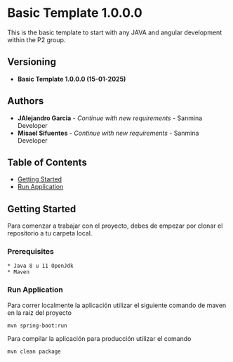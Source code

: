 # Basic Template 1.0.0.0

This is the basic template to start with any JAVA and angular development within the P2 group.

## Versioning

- **Basic Template 1.0.0.0 (15-01-2025)**

## Authors

- **JAlejandro Garcia** - _Continue with new requirements_ - Sanmina Developer
- **Misael Sifuentes** - _Continue with new requirements_ - Sanmina Developer

## Table of Contents

- [Getting Started](#getting_started)
- [Run Application](#run_app)

## Getting Started <a name = "getting_started"></a>

Para comenzar a trabajar con el proyecto, debes de empezar por clonar el repositorio a tu carpeta local.

### Prerequisites

```
* Java 8 u 11 OpenJdk 
* Maven
```

### Run Application <a name = "run_app"></a>

Para correr localmente la aplicación utilizar el siguiente comando de maven en la raiz del proyecto

```
mvn spring-boot:run
```

Para compilar la aplicación para producción utilizar el comando

```
mvn clean package
```
